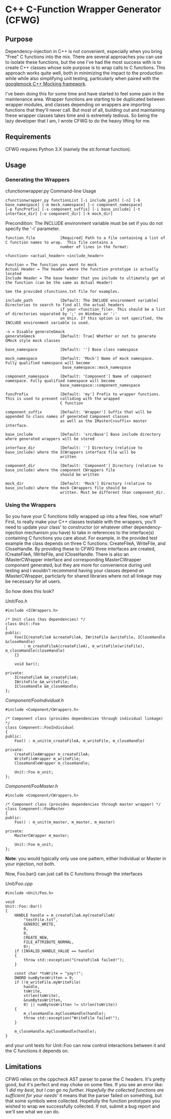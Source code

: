 # C++ C-Function Wrapper Generator (CFWG)

##  Purpose

Dependency-injection in C++ is not convenient, especially when you bring "Free" C functions into the mix.  There are several approaches you can use to isolate these functions, but the one I've had the most success with is to create C++ classes whose sole purpose is to wrap calls to C functions.  This approach works quite well, both in minimizing the impact to the production while while also simplifying unit testing, particularly when paired with the [googlemock C++ Mocking framework](http://code.google.com/p/googlemock).

I've been doing this for some time and have started to feel some pain in the maintenance area.  Wrapper functions are starting to be duplicated between wrapper modules, and classes depending on wrappers are importing functions that they'll never call.  But most of all, building out and maintaining these wrapper classes takes time and is extremely tedious.  So being the lazy developer that I am, I wrote CFWG to do the heavy lifting for me.

##  Requirements

CFWG requires Python 3.X (namely the str.format function).

##  Usage

###  Generating the Wrappers

cfunctionwrapper.py Command-line Usage

    cfunctionwrapper.py functionList [-i include_path] [-n] [-b base_namespace] [-m mock_namespace] [-c component_namespace]
    [-p funcPrefix] [-s component_suffix] [-i base_include] [-t interface_dir] [-o component_dir] [-k mock_dir]

Precondition: The INCLUDE environment variable must be set if you do not specify the '-i' parameter.

    function_file           [Required] Path to a file containing a list of C function names to wrap.  This file contains a
                            number of lines in the format: 

    <function> <actual_header> <include_header>

    Function = The function you want to mock
    Actual Header = The header where the function prototype is actually located
    Include Header = The base header that you include to ultimately get at the function (can be the same as Actual Header)

    See the provided cfunctions.txt file for examples.

    include_path            [Default: The INCLUDE environment variable] Directories to search to find all the actual headers
                            if your <function_file>. This should be a list of directories separated by ';' on Windows or ':'
                            on Unix. If this option is not specified, the INCLUDE environment variable is used.

    -n = Disable generateGmock
    generateGmock           [Default: True] Whether or not to generate GMock style mock classes

    base_namespace          [Default: ''] Base class namespace

    mock_namespace          [Default: 'Mock'] Name of mock namespace. Fully qualified namespace will become
                             base_namespace::mock_namespace

    component_namespace     [Default: 'Component'] Name of component namespace. Fully qualified namespace will become
                            base_namespace::component_namespace

    funcPrefix              [Default: 'my'] Prefix to wrapper functions. This is used to prevent colliding with the wrapped
                            C function

    component_suffix        [Default: 'Wrapper'] Suffix that will be appended to class names of generated Component classes
                            as well as the IMasterC<suffix> master interface.

    base_include            [Default: 'src/Base'] Base include directory where generated wrappers will be stored

    interface_dir           [Default: ''] Directory (relative to base_include) where the ICWrappers interface file will be
                            written

    component_dir           [Default: 'Component'] Directory (relative to base_include) where the component CWrappers file
                            should be written

    mock_dir                [Default: 'Mock'] Directory (relative to base_include) where the mock CWrappers file should be
                            written. Must be different than component_dir.

### Using the Wrappers

So you have your C functions tidily wrapped up into a few files, now what?  First, to really make your C++ classes testable with the wrappers, you'll need to update your class' to constructor (or whatever other dependency-injection mechanism you have) to take in references to the interface(s) containing C functions you care about.  For example, in the provided test example the class depends on three C functions: CreateFileA, WriteFile, and CloseHandle.  By providing these to CFWG three interfaces are created, ICreateFileA, IWriteFile, and ICloseHandle.  There is also an IMasterCWrapper interface and corresponding MasterCWrapper component generated, but they are more for convenience during unit testing and I wouldn't recommend having your classes depend on IMasterCWrapper, particlarly for shared libraries where not all linkage may be necessary for all users.

So how does this look?

_Unit/Foo.h_

    #include <ICWrappers.h>
    
    /* Unit class (has dependencies) */
    class Unit::Foo
    {
    public:
        Foo(ICreateFileA &createFileA, IWriteFile &writeFile, ICloseHandle &closeHandle)
            : m_createFileA(createFileA), m_writeFile(writeFile), m_closeHandle(closeHandle)
        {}
        
        void bar();
        
    private:
        ICreateFileA &m_createFileA;
        IWriteFile &m_writeFile;
        ICloseHandle &m_closeHandle;
    };

_Component/FooIndividual.h_

    #include <Component/CWrappers.h>
    
    /* Component class (provides dependencies through individual linkage) */
    class Component::FooIndividual
    {
    public:
        Foo() : m_unit(m_createFileA, m_writeFile, m_closeHandle)
        
    private:
        CreateFileAWrapper m_createFileA;
        WriteFileWrapper m_writeFile;
        CloseHandleWrapper m_closeHandle;
        
        Unit::Foo m_unit;
    };

_Component/FooMaster.h_

    #include <Component/CWrappers.h>
    
    /* Component class (provides dependencies through master wrapper) */
    class Component::FooMaster
    {
    public:
        Foo() : m_unit(m_master, m_master, m_master)
        
    private:
        MasterCWrapper m_master;
        
        Unit::Foo m_unit;
    };

**Note**: you would typically only use one pattern, either Individual or Master in your injection, not both.

Now, Foo.bar() can just call its C functions through the interfaces

_Unit/Foo.cpp_

    #include <Unit/Foo.h>
    
    void
    Unit::Foo::Bar()
    {
        HANDLE handle = m_createFileA.myCreateFileA(
            "testFile.txt",
            GENERIC_WRITE,
            0,
            0,
            CREATE_NEW,
            FILE_ATTRIBUTE_NORMAL,
            0);
        if (INVALID_HANDLE_VALUE == handle)
        {
            throw std::exception("CreateFileA failed!");
        }
        
        const char *toWrite = "yay!!";
        DWORD numBytesWritten = 0;
        if (!m_writeFile.myWriteFile(
            handle,
            toWrite,
            strlen(toWrite),
            &numBytesWritten,
            0) || numBytesWritten != strlen(toWrite))
        {
            m_closeHandle.myCloseHandle(handle);
            throw std::exception("WriteFile failed!");
        }
        
        m_closeHandle.myCloseHandle(handle);
    }

and your unit tests for Unit::Foo can now control interactions between it and the C functions it depends on.

## Limitations

CFWG relies on the cppcheck AST parser to parse the C headers.  It's pretty good, but it's perfect and may choke on some files.  If you see an error like: *'I did my best, but I can go no further. Hopefully the collected functions are sufficient for your needs'* it means that the parser failed on something, but that some symbols were collected.  Hopefully the function prototypes you wished to wrap we successfully collected.  If not, submit a bug report and we'll see what we can do.